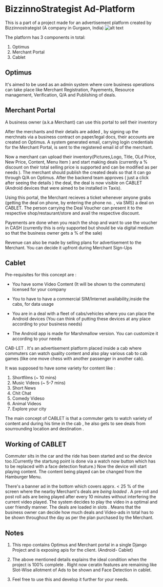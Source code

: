 # BizzinnoStrategist Ad-Platform

This is a part of a project made for an advertisement platform created by Bizzinnostrategist (A company in Gurgaon, India) 
![alt text](https://github.com/thePercept/optimus/blob/master/cropped-logo.png "BizzinnoStrategist")


The platform has 3 components in total:

1. Optimus
2. Merchant Portal
3. Cablet

## Optimus

It's aimed to be used as an admin system where core business operations can take place like Merchant Registration, Payements, Resource management, Verification, Q/A and Publishing of deals. 


## Merchant Portal
A business owner (a.k.a Merchant) can use this portal to sell their inventory 

After the merchants and their details are added , by signing up the merchnats via a business contract on paper/legal docs, their accounts are created on Optimus. A system generated email, carrying login credentials for the Merchant Portal, is sent to the registered email id of the merchant. 

Now a merchant can upload their inventory(Pictures,Logo, Title, OLd Price, New Price, Content, Menu Item ) and start making deals (currently a % discount on their total selling price is supported and can be modified as per needs ). The merchant should publish the created deals so that it can go through Q/A on Optimus. After the backend team approves ( just a click after seeing the details ) the deal, the deal is now visible on CABLET (Android devices that were aimed to be installed in Taxis).

Using this portal, the Merchant recieves a ticket whenever anyone grabs (getting the deal on phone, by entering the phone no. , via SMS) a deal on CABLET. The person carrying the Deal Voucher can present it to the respective shop/restaurant/store and avail the respective discount.

Payements are done when you reach the shop and want to use the voucher in CASH (currently this is only supported but should be via digital medium so that the business owner gets a % of the sale)

Revenue can also be made by selling plans for advertisement to the Merchant. You can decide it upfront during Merchant Sign-Ups

## Cablet


Pre-requisites for this concept are :

+ You have some Video Content (It will be shown to the commuters) licensed for your company
+ You to have to have a commercial SIM/Internet availability,inside the cabs, for data usage
+ You are in a deal with a fleet of cabs/vehicles where you can place the Android devices (You can think of putting these devices at any place according to your business needs)

+ The Android app is made for Marshmallow version. You can customize it according to your needs


CAB-LET . It's an advertisement platform placed inside a cab where commuters can watch quality content and also play various cab to cab games (like one move chess with another passenger in another cab).

It was supposed to have some variety for content like :

1. Shortfilms (~ 10 mins)
2. Music Videos (~ 5-7 mins)
3. Short News
4. Chit Chat
5. Comedy Videso
6. Animal Videos
7. Explore your city


The main concept of CABLET is that a commuter gets to watch variety of content and during his time in the cab , he also gets to see deals from sourrounding location and destination . 

## Working of CABLET

Commuter sits in the car and the ride has been started and so the device too.(Currently the startung point is done via a watch now button which has to be replaced with a face detection feature.)  Now the device will start playing content. The content being played can be changed from the Hamburger Menu.

There's a banner ad in the bottom which covers apprx. < 25 % of the screen where the nearby Merchant's deals are *being loaded* .
A pre-roll and post roll ads are being played after every 10 minutes without interfering the current video played. The system decides to play the video in a optimal and user friendly manner.
The deals are loaded in slots . Means that the business owner can decide how much deals and Video-ads in total has to be shown throughout the day as per the plan purchased by the Merchant.


## Notes

1. This repo contains Optimus and Merchant portal in a single Django Project and is exposing apis for the client. (Android- Cablet)

2. The above mentioned details explains the ideal condition when the project is 100% complete . Right now ceratin features are remaining like Slot-Wise allotment of Ads to be shown and Face Detection in cablet.

3. Feel free to use this and develop it further for your needs.
 
 







